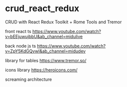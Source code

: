 # crud_react_redux
CRUD with React Redux Toolkit + Rome Tools and Tremor


front 
react ts
https://www.youtube.com/watch?v=bEEjuwujbbU&ab_channel=midulive

back
node js ts
https://www.youtube.com/watch?v=ZpY5KdGQvwI&ab_channel=midudev

library for tables
https://www.tremor.so/

icons library
https://heroicons.com/

screaming architecture
